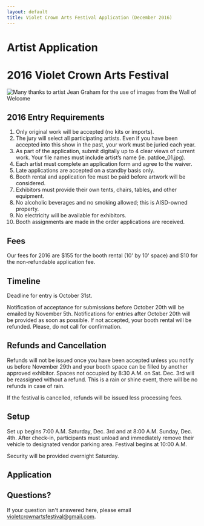 ```yaml
---
layout: default
title: Violet Crown Arts Festival Application (December 2016)
---
```


<div class="container">
	<div class="row">
		<div class="col-md-4">
			<h1>Artist Application</h1>
			<h1>2016 Violet Crown Arts Festival</h1>
		</div>
		<div class="col-md-4"><img src="img/Accordion player 400x496.png" title="Many thanks to artist Jean Graham for the use of images from the Wall of Welcome" class="img-responsive"></div>
	</div>
</div>

## 2016 Entry Requirements

1. Only original work will be accepted (no kits or imports).
2. The jury will select all participating artists. Even if you have been accepted
   into this show in the past, your work must be juried each year.
3. As part of the application, submit digitally up to 4 clear views of current work.
   Your file names must include artist’s name (ie. patdoe_01.jpg).
4. Each artist must complete an application form and agree to the waiver.
5. Late applications are accepted on a standby basis only.
6. Booth rental and application fee must be paid before artwork will be considered.
7. Exhibitors must provide their own tents, chairs, tables, and other equipment.
8. No alcoholic beverages and no smoking allowed; this is AISD-owned property.
9. No electricity will be available for exhibitors.
10. Booth assignments are made in the order applications are received.

## Fees

Our fees for 2016 are $155 for the booth rental (10' by 10' space) and $10 for the
non-refundable application fee.

## Timeline

Deadline for entry is October 31st.

Notification of acceptance for submissions before
October 20th will be emailed by November 5th.  Notifications for
entries after October 20th will be provided as soon as possible.
If not accepted, your booth rental will be refunded.
Please, do not call for confirmation.

## Refunds and Cancellation

Refunds will not be issued once you have been accepted unless you notify us before
November 29th and your booth space can be filled by another approved exhibitor. Spaces not
occupied by 8:30 A.M. on Sat. Dec. 3rd will be reassigned without a refund. This is a
rain or shine event, there will be no refunds in case of rain.

If the festival is cancelled, refunds will be issued less processing fees.

## Setup

Set up begins 7:00 A.M. Saturday, Dec. 3rd and at 8:00 A.M. Sunday, Dec. 4th.
After check-in, participants must unload and immediately remove their vehicle to
designated vendor parking area. Festival begins at 10:00 A.M.

Security will be provided overnight Saturday.

## Application

<script type="text/javascript" src="http://form.jotform.us/jsform/62499127324157"></script>

## Questions?

If your question isn't answered here, please email violetcrownartsfestival@gmail.com.
